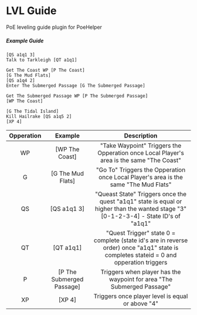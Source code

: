 # LVL Guide

PoE leveling guide plugin for PoeHelper

##### Example Guide
```
[QS a1q1 3]
Talk to Tarkleigh [QT a1q1]

Get The Coast WP [P The Coast]
[G The Mud Flats]
[QS a1q4 2]
Enter The Submerged Passage [G The Submerged Passage]

Get The Submerged Passage WP [P The Submerged Passage]
[WP The Coast]

[G The Tidal Island]
Kill Hailrake [QS a1q5 2]
[XP 4]

```
**Opperation**|**Example**|**Description**
:-----:|:-----:|:-----:
WP|[WP The Coast]|"Take Waypoint" Triggers the Opperation once Local Player's area is the same "The Coast"
G|[G The Mud Flats]|"Go To" Triggers the Opperation once Local Player's area is the same "The Mud Flats"
QS|[QS a1q1 3]|"Queast State" Triggers once the quest "a1q1" state is equal or higher than the wanted stage "3" [0-1-2-3-4] - State ID's of "a1q1"
QT|[QT a1q1]|"Quest Trigger" state 0 = complete (state id's are in reverse order) once "a1q1" state is completes stateid = 0 and opperation triggers
P|[P The Submerged Passage]|Triggers when player has the waypoint for area "The Submerged Passage"
XP|[XP 4]| Triggers once player level is equal or above "4"
